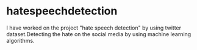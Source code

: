 # hatespeechdetection
I have worked on the project "hate speech detection" by using twitter dataset.Detecting the hate on the social media by using machine learning algorithms.
